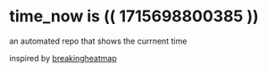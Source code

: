 # time_now is (( 1715698800385 ))

an automated repo that shows the currnent time

inspired by [breakingheatmap](https://github.com/breakingheatmap/breakingheatmap)